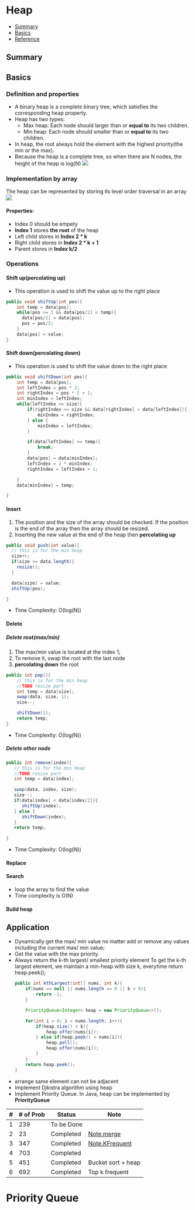 # Heap
- [Summary](#summary)
- [Basics](#basics)
- [Reference](#https://www.cs.cmu.edu/~adamchik/15-121/lectures/Binary%20Heaps/heaps.html)


## <h2 id = "summary">Summary</h2>

## <h2 id = "basics">Basics</h2>
### Definition and properties
- A binary heap is a complete binary tree, which satisfies the corresponding heap property.
- Heap has two types:
  - Max heap: Each node should larger than or **equal to** its two children.
  - Min heap: Each node should smaller than or **equal to** its two children.
- In heap, the root always hold the element with the highest priority(the min or the max).
- Because the heap is a complete tree, so when there are N nodes, the height of the heap is log(N)
![](assets/markdown-img-paste-20190519094548184.png)
### Implementation by array
The heap can be represented by storing its level order traversal in an array
![](assets/markdown-img-paste-20190519095233569.png)
#### Properties:
- Index 0 should be empety
- **Index 1** stores **the root** of the heap
- Left child stores in **Index 2 * k**
- Right child stores in **Index 2 * k + 1**
- Parent stores in **Index k/2**
### Operations
#### Shift up(percolating up)
- This operation is used to shift the value up to the right place
```java
public void shiftUp(int pos){
    int temp = data[pos];
    while(pos >= 1 && data[pos/2] < temp){
      data[pos/2] = data[pos];
      pos = pos/2;
    }
    data[pos] = value;
}
```
#### Shift down(percolating down)
- This operation is used to shift the value down to the right place
```java
public void shiftDown(int pos){
    int temp = data[pos];
    int leftIndex = pos * 2;
    int rightIndex = pos * 2 + 1;
    int minIndex = leftIndex;
    while(leftIndex <= size){
        if(rightIndex <= size && data[rightIndex] < data[leftIndex]){
            minIndex = rightIndex;
        } else {
            minIndex = leftIndex;
        }

        if(data[leftIndex] >= temp){
            break;
        }
        data[pos] = data[minIndex];
        leftIndex = 2 * minIndex;
        rightIndex = leftIndex + 1;

    }
    data[minIndex] = temp;

}
```
#### Insert
1. The position and the size of the array should be checked. If the position is the end of the array then the array should be resized.
2. Inserting the new value at the end of the heap then **percolating up**
```java
public void push(int value){
  // this is for the min heap
  size++;
  if(size >= data.length){
    resize();
  }

  data[size] = value;
  shiftUp(pos);

}
```
- Time Complexity: O(log(N))
#### Delete
##### Delete root(max/min)
1. The max/min value is located at the index 1;
2. To remove it, swap the root with the last node
3. **percolating down** the root
``` java
public int pop(){
    // this is for the min heap
    //TODO resize part
    int temp = data[size];
    swap(data, size, 1);
    size--;

    shiftDown(1);
    return temp;
}

```
- Time Complexity: O(log(N))
##### Delete other node
```java
public int remove(index){
   // this is for the min heap
   //TODO resize part
   int temp = data[index];

   swap(data, index, size);
   size--;
   if(data[index] < data[index/2]){
      shiftUp(index);
   } else {
      shiftDown(index);
   }
   return temp;

}
```
- Time Complexity: O(log(N))
#### Replace
#### Search
- loop the array to find the value
- Time complexity is O(N)
#### Build heap

## <h2 id = "application">Application</h2>
- Dynamically get the max/ min value no matter add or remove any values including the current max/ min value;
- Get the value with the max priority.
- Always return the k-th largest/ smallest priority element
  To get the k-th largest element, we maintain a min-heap with size k, everytime return heap.peek();
  ``` java
  public int kthLargest(int[] nums, int k){
      if(nums == null || nums.length == 0 || k < 0){
          return -1;
      }

      PriorityQueue<Integer> heap = new PriorityQueue<>();

      for(int i = 0; i < nums.length; i++){
          if(heap.size() < k){
              heap.offer(nums[i]);
          } else if(heap.peek() < nums[i]){
              heap.poll();
              heap.offer(nums[i]);
          }
      }
      return heap.peek();
  }

  ```
- arrange same element can not be adjacent
- Implement Djkistra algorithm using heap
- Implement Priority Queue. In Java, heap can be implemented by **PriorityQueue**

| #   | # of Prob | Status     | Note                                                                               |
| --- | --------- | ---------- | ---------------------------------------------------------------------------------- |
| 1   | 239       | To be Done |                                                                                    |
| 2   | 23        | Completed  | [Note.merge](https://github.com/rexbean/L/blob/master/Type/note.md#merge)          |
| 3   | 347       | Completed  | [Note.KFrequent](https://github.com/rexbean/L/blob/master/Type/note.md#kFrequency) |
| 4   | 703       | Completed  |                                                                                    |
| 5   | 451       | Completed  | Bucket sort + heap                                                                 |
| 6   | 692       | Completed  | Top k frequent                                                                                   |


# Priority Queue
